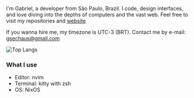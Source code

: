 I'm Gabriel, a developer from São Paulo, Brazil. I code, design interfaces, and love diving into the depths of computers and the vast web. 
Feel free to visit my repositories and [website](https://www.gabscs.com/)

If you wanna hire me, my timezone is UTC-3 (BRT). Contact me by e-mail: gsechaus@gmail.com

![Top Langs](https://github-readme-stats.vercel.app/api/top-langs/?username=gasech&layout=compact&hide=css&theme=holi)

### What I use
<ul>
  <li>Editor: nvim</li>
  <li>Terminal: kitty with zsh</li>
  <li>OS: NixOS</li>
</ul>
